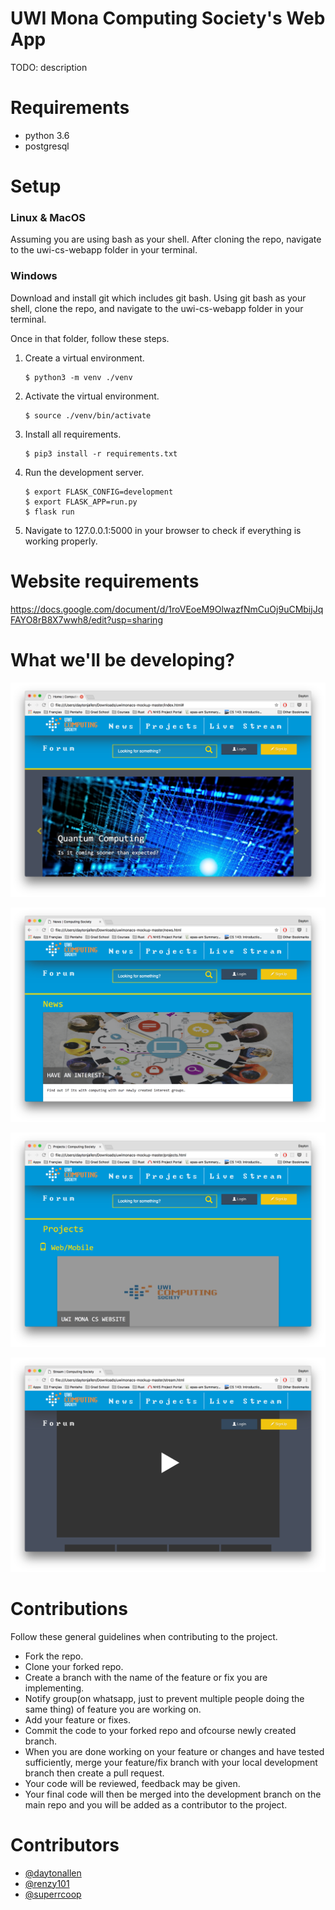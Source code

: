 # UWI Mona Computing Society's Web App
TODO: description

# Requirements 
* python 3.6
* postgresql

# Setup 

### Linux & MacOS
Assuming you are using bash as your shell. After cloning the repo, navigate to the uwi-cs-webapp folder in your terminal.

### Windows

Download and install git which includes git bash. Using git bash as your shell, clone the repo, and navigate to the uwi-cs-webapp folder in your terminal.

Once in that folder, follow these steps.

1.  Create a virtual environment.

    ```
    $ python3 -m venv ./venv
    ``` 

2.  Activate the virtual environment.

    ```
    $ source ./venv/bin/activate
    ```

3.  Install all requirements.

    ```
    $ pip3 install -r requirements.txt
    ```

4.  Run the development server.

    ```
    $ export FLASK_CONFIG=development
    $ export FLASK_APP=run.py
    $ flask run
    ```

5.  Navigate to 127.0.0.1:5000 in your browser to check if everything is working properly.

# Website requirements
https://docs.google.com/document/d/1roVEoeM9OlwazfNmCuOj9uCMbijJqFAYO8rB8X7wwh8/edit?usp=sharing

# What we'll be developing? 
![alt text](https://github.com/UWICompSociety/uwi-cs-webapp/blob/master/mockups/mock1.png "Website mockup1")

![alt text](https://github.com/UWICompSociety/uwi-cs-webapp/blob/master/mockups/mock2.png "Website mockup2")

![alt text](https://github.com/UWICompSociety/uwi-cs-webapp/blob/master/mockups/mock3.png "Website mockup3")

![alt text](https://github.com/UWICompSociety/uwi-cs-webapp/blob/master/mockups/mock4.png "Website mockup4")

# Contributions

Follow these general guidelines when contributing to the project.

* Fork the repo.
* Clone your forked repo.
* Create a branch with the name of the feature or fix you are implementing.
* Notify group(on whatsapp, just to prevent multiple people doing the same thing) of feature you are working on.
* Add your feature or fixes.
* Commit the code to your forked repo and ofcourse newly created branch.
* When you are done working on your feature or changes and have tested sufficiently, merge your feature/fix branch with your local development branch then create a pull request.
* Your code will be reviewed, feedback may be given.
* Your final code will then be merged into the development branch on the main repo and you will be added as a contributor to the project.

# Contributors 
  * [@daytonallen](https://github.com/daytonallen)
  * [@renzy101](https://github.com/renzy101)
  * [@superrcoop](https://github.com/superrcoop)
